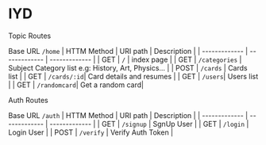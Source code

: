 # IYD
Topic Routes

Base URL `/home`
| HTTM Method   |  URI path     |  Description  | 
| ------------- | ------------- | ------------- | 
| GET | `/` | index page |
| GET | `/categories` | Subject Category list e.g: History, Art, Physics... |
| POST | `/cards` | Cards list |
| GET | `/cards/:id`| Card details and resumes |
| GET | `/users`| Users list |
| GET | `/randomcard`| Get a random card|

Auth Routes

Base URL `/auth`
| HTTM Method   |  URI path     |  Description  | 
| ------------- | ------------- | ------------- | 
| GET | `/signup` | SgnUp User |
| GET | `/login` | Login User |
| POST | `/verify` | Verify Auth Token |

